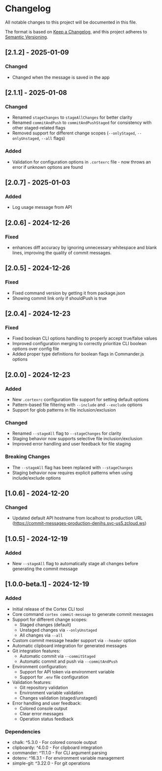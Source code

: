 # Changelog

All notable changes to this project will be documented in this file.

The format is based on [Keep a Changelog](https://keepachangelog.com/en/1.0.0/),
and this project adheres to [Semantic Versioning](https://semver.org/spec/v2.0.0.html).

## [2.1.2] - 2025-01-09
### Changed
- Changed when the message is saved in the app

## [2.1.1] - 2025-01-08
### Changed
- Renamed `stageChanges` to `stageAllChanges` for better clarity
- Renamed `commitAndPush` to `commitAndPushStaged` for consistency with other staged-related flags
- Removed support for different change scopes (`--onlyStaged`, `--onlyUnstaged`, `--all` flags)

### Added
- Validation for configuration options in `.cortexrc` file - now throws an error if unknown options are found

## [2.0.7] - 2025-01-03
### Added
- Log usage message from API

## [2.0.6] - 2024-12-26
### Fixed
- enhances diff accuracy by ignoring unnecessary whitespace and blank lines, improving the quality of commit messages.

## [2.0.5] - 2024-12-26
### Fixed
- Fixed command version by getting it from package.json
- Showing commit link only if shouldPush is true

## [2.0.4] - 2024-12-23
### Fixed
- Fixed boolean CLI options handling to properly accept true/false values
- Improved configuration merging to correctly prioritize CLI boolean options over config file
- Added proper type definitions for boolean flags in Commander.js options

## [2.0.0] - 2024-12-23
### Added
- New `.cortexrc` configuration file support for setting default options
- Pattern-based file filtering with `--include` and `--exclude` options
- Support for glob patterns in file inclusion/exclusion

### Changed
- Renamed `--stageAll` flag to `--stageChanges` for clarity
- Staging behavior now supports selective file inclusion/exclusion
- Improved error handling and user feedback for file staging

### Breaking Changes
- The `--stageAll` flag has been replaced with `--stageChanges`
- Staging behavior now requires explicit patterns when using include/exclude options

## [1.0.6] - 2024-12-20
### Changed
- Updated default API hostname from localhost to production URL (https://commit-messages-production-denihs.svc-us5.zcloud.ws)

## [1.0.5] - 2024-12-19

### Added
- New `--stageAll` flag to automatically stage all changes before generating the commit message

## [1.0.0-beta.1] - 2024-12-19

### Added

- Initial release of the Cortex CLI tool
- Core command `cortex commit-message` to generate commit messages
- Support for different change scopes:
  - Staged changes (default)
  - Unstaged changes via `--onlyUnstaged`
  - All changes via `--all`
- Custom commit message header support via `--header` option
- Automatic clipboard integration for generated messages
- Git integration features:
  - Automatic commit via `--commitStaged`
  - Automatic commit and push via `--commitAndPush`
- Environment configuration:
  - Support for API token via environment variable
  - Support for `.env` file configuration
- Validation features:
  - Git repository validation
  - Environment variable validation
  - Changes validation (staged/unstaged)
- Error handling and user feedback:
  - Colored console output
  - Clear error messages
  - Operation status feedback

### Dependencies

- chalk: ^5.3.0 - For colored console output
- clipboardy: ^4.0.0 - For clipboard integration
- commander: ^11.1.0 - For CLI argument parsing
- dotenv: ^16.3.1 - For environment variable management
- simple-git: ^3.22.0 - For git operations 